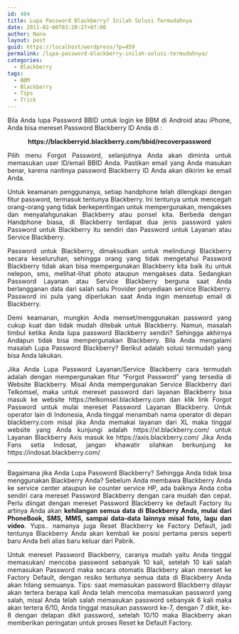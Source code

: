 ```yaml
---
id: 484
title: Lupa Password Blackberry? Inilah Solusi Termudahnya
date: 2011-02-06T03:20:27+07:00
author: Nana
layout: post
guid: https://localhost/wordpress/?p=459
permalink: /lupa-password-blackberry-inilah-solusi-termudahnya/
categories:
  - Blackberry
tags:
  - BBM
  - Blackberry
  - Tips
  - Trick
---
```

<p style="text-align: justify;">
  Bila Anda lupa Password BBID untuk login ke BBM di Android atau iPhone, Anda bisa mereset Password Blackberry ID Anda di :
</p>

<p style="text-align: center;">
  <strong>https://blackberryid.blackberry.com/bbid/recoverpassword</strong>
</p>

<p style="text-align: justify;">
  Pilih menu Forgot Password, selanjutnya Anda akan diminta untuk memasukan user ID/email BBID Anda. Pastikan email yang Anda masukan benar, karena nantinya password Blackberry ID Anda akan dikirim ke email Anda.
</p>

<p style="text-align: justify;">
  Untuk keamanan penggunanya, setiap handphone telah dilengkapi dengan fitur password, termasuk tentunya Blackberry. Ini tentunya untuk mencegah orang-orang yang tidak berkepentingan untuk mempergunakan, mengakses dan menyalahgunakan Blackberry atau ponsel kita. Berbeda dengan Handphone biasa, di Blackberry terdapat dua jenis password yakni Password untuk Blackberry itu sendiri dan Password untuk Layanan atau Service Blackberry.
</p>

<p style="text-align: justify;">
  Password untuk Blackberry, dimaksudkan untuk melindungi Blackberry secara keseluruhan, sehingga orang yang tidak mengetahui Password Blackberry tidak akan bisa mempergunakan Blackberry kita baik itu untuk nelepon, sms, melihat-lihat photo ataupun mengakses data. Sedangkan Password Layanan atau Service Blackberry berguna saat Anda berlangganan data dari salah satu Provider penyediaan service Blackberry. Password ini pula yang diperlukan saat Anda ingin mensetup email di Blackberry.
</p>

<p style="text-align: justify;">
  Demi keamanan, mungkin Anda menset/menggunakan password yang cukup kuat dan tidak mudah ditebak untuk Blackberry. Namun, masalah timbul ketika Anda lupa password Blackberry sendiri? Sehingga akhirnya Andapun tidak bisa mempergunakan Blackberry. Bila Anda mengalami masalah Lupa Password Blackberry? Berikut adalah solusi termudah yang bisa Anda lakukan.
</p>

<p style="text-align: justify;">
  Jika Anda Lupa Password Layanan/Service Blackberry cara termudah adalah dengan mempergunakan fitur “Forgot Password” yang tersedia di Website Blackberry. Misal Anda mempergunakan Service Blackberry dari Telkomsel, maka untuk mereset password dari layanan Blackberry bisa masuk ke website https://telkomsel.blackberry.com dan klik link Forgot Password untuk mulai mereset Password Layanan Blackberry. Untuk operator lain di Indonesia, Anda tinggal menambah nama operator di depan blackberry.com misal jika Anda memakai layanan dari XL maka tinggal website yang Anda kunjungi adalah https://xl.blackberry.com/ untuk Layanan Blackberry Axis masuk ke https://axis.blackberry.com/ Jika Anda Fans setia Indosat, jangan khawatir silahkan berkunjung ke https://indosat.blackberry.com/
</p>

<hr id="system-readmore" style="text-align: justify;" />

<p style="text-align: justify;">
  Bagaimana jika Anda Lupa Password Blackberry? Sehingga Anda tidak bisa menggunakan Blackberry Anda? Sebelum Anda membawa Blackberry Anda ke service center ataupun ke counter service HP, ada baiknya Anda coba sendiri cara mereset Password Blackberry dengan cara mudah dan cepat. Perlu diingat dengan mereset Password Blackberry ke default Factory itu artinya Anda akan <strong>kehilangan semua data di Blackberry Anda, mulai dari PhoneBook, SMS, MMS, sampai data-data lainnya misal foto, lagu dan video</strong>. Yups.. namanya juga Reset Blackberry ke Factory Default, jadi tentunya Blackberry Anda akan kembali ke posisi pertama persis seperti baru Anda beli alias baru keluar dari Pabrik.
</p>

<p style="text-align: justify;">
  Untuk mereset Password Blackberry, caranya mudah yaitu Anda tinggal memasukan/ mencoba password sebanyak 10 kali, setelah 10 kali salah memasukan Password maka secara otomatis Blackberry akan mereset ke Factory Default, dengan resiko tentunya semua data di Blackberry Anda akan hilang semuanya. Tips: saat memasukan password Blackberry dilayar akan tertera berapa kali Anda telah mencoba memasukan password yang salah, misal Anda telah salah memasukan password sebanyak 6 kali maka akan tertera 6/10, Anda tinggal masukan password ke-7, dengan 7 dikit, ke-8 dengan delapan dikit password, setelah 10/10 maka Blackberry akan memberikan peringatan untuk proses Reset ke Default Factory.
</p>